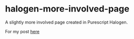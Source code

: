 # halogen-more-involved-page
A slightly more involved page created in Purescript Halogen.

For my post [here](https://codersteve.dev/post/slightly-more-involved-page/)


